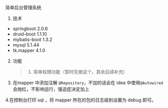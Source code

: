简单后台管理系统 

1.  技术

   - springboot 2.0.6
   - druid-boot 1.1.10
   - mybatis-boot 1.3.2
   - mysql 5.1.44
   - tk.mapper 4.1.0

2. 功能

   > 1. 简单权限功能（暂时先做这个，其余后续补充）

3.  在mapper 中添加注解 `@Repository`，不加的话会在 idea 中使用`@Autowired`会抛红，不影响运行，强迫症决定加上

4.在控制台打印 sql ，将 mapper 所在的包的日志级别设置为 debug 即可。 